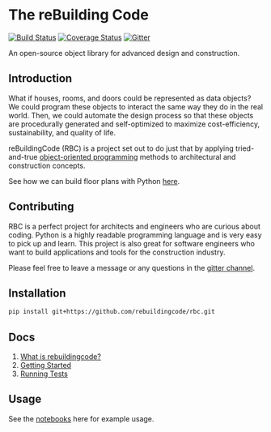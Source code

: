 # The reBuilding Code

[![Build Status](https://travis-ci.org/rebuildingcode/rbc.svg?branch=master)](https://travis-ci.org/rebuildingcode/rbc)
[![Coverage Status](https://coveralls.io/repos/github/rebuildingcode/rbc/badge.svg?branch=add-ci)](https://coveralls.io/github/rebuildingcode/rbc?branch=add-ci)
[![Gitter](https://badges.gitter.im/rebuildingcode/community.svg)](https://gitter.im/rebuildingcode/community?utm_source=badge&utm_medium=badge&utm_campaign=pr-badge)

An open-source object library for advanced design and construction.

## Introduction

What if houses, rooms, and doors could be represented as data objects? We
could program these objects to interact the same way they do in the real
world. Then, we could automate the design process so that these objects are
procedurally generated and self-optimized to maximize cost-efficiency,
sustainability, and quality of life.

reBuildingCode (RBC) is a project set out to do just that by applying
tried-and-true [object-oriented programming](/docs/oop.md) methods to
architectural and construction concepts.

See how we can build floor plans with Python [here](/docs/intro.md).

## Contributing

RBC is a perfect project for architects and engineers who are curious about
coding. Python is a highly readable programming language and is very easy to
pick up and learn. This project is also great for software engineers who want
to build applications and tools for the construction industry.

Please feel free to leave a message or any questions in the
[gitter channel](https://gitter.im/rebuildingcode/community).

## Installation

```bash
pip install git+https://github.com/rebuildingcode/rbc.git
```

## Docs

1. [What is rebuildingcode?](/docs/intro.md)
2. [Getting Started](/docs/getting_started.md)
3. [Running Tests](/docs/running_tests.md)

## Usage

See the [notebooks](https://github.com/rebuildingcode/rbc_notebooks/notebooks) here for
example usage.
